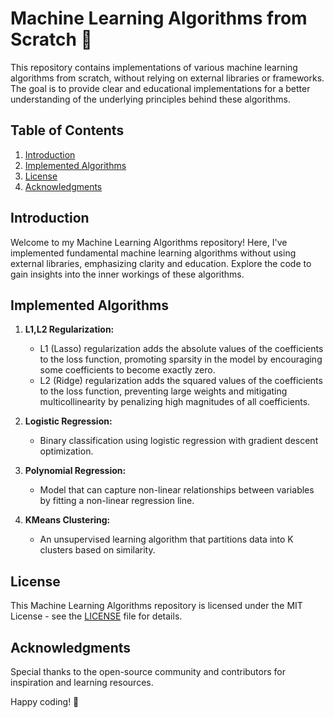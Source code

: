 # Machine Learning Algorithms from Scratch 🤖

This repository contains implementations of various machine learning algorithms from scratch, without relying on external libraries or frameworks. The goal is to provide clear and educational implementations for a better understanding of the underlying principles behind these algorithms.

## Table of Contents

1. [Introduction](#introduction)
2. [Implemented Algorithms](#implemented-algorithms)
3. [License](#license)
4. [Acknowledgments](#acknowledgments)

## Introduction

Welcome to my Machine Learning Algorithms repository! Here, I've implemented fundamental machine learning algorithms without using external libraries, emphasizing clarity and education. Explore the code to gain insights into the inner workings of these algorithms.

## Implemented Algorithms

1. **L1,L2 Regularization:** 
   - L1 (Lasso) regularization adds the absolute values of the coefficients to the loss function, promoting sparsity in the model by encouraging some coefficients to become exactly zero.
   - L2 (Ridge) regularization adds the squared values of the coefficients to the loss function, preventing large weights and mitigating multicollinearity by penalizing high magnitudes of all coefficients.

2. **Logistic Regression:** 
   - Binary classification using logistic regression with gradient descent optimization.

3. **Polynomial Regression:** 
   - Model that can capture non-linear relationships between variables by fitting a non-linear regression line.

4. **KMeans Clustering:**
   - An unsupervised learning algorithm that partitions data into K clusters based on similarity.

## License

This Machine Learning Algorithms repository is licensed under the MIT License - see the [LICENSE](LICENSE) file for details.

## Acknowledgments

Special thanks to the open-source community and contributors for inspiration and learning resources.

Happy coding! 🚀

